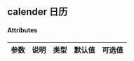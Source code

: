 ## calender 日历

#### Attributes

|  参数  |   说明    |  类型   |  默认值  | 可选值 |
|-------|--------|--------|--------|--------|
